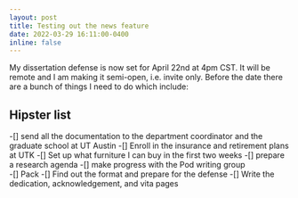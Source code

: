```yaml
---
layout: post
title: Testing out the news feature
date: 2022-03-29 16:11:00-0400
inline: false
---
```



My dissertation defense is now set for April 22nd at 4pm CST. It will be remote and I am making it semi-open, i.e. invite only. Before the date there are a bunch of things I need to do which include:

## Hipster list

-[] send all the documentation to the department coordinator and the graduate school at UT Austin
-[] Enroll in the insurance and retirement plans at UTK
-[] Set up what furniture I can buy in the first two weeks
-[] prepare a research agenda
-[] make progress with the Pod writing group\
-[] Pack
-[] Find out the format and prepare for the defense
-[] Write the dedication, acknowledgement, and vita pages



